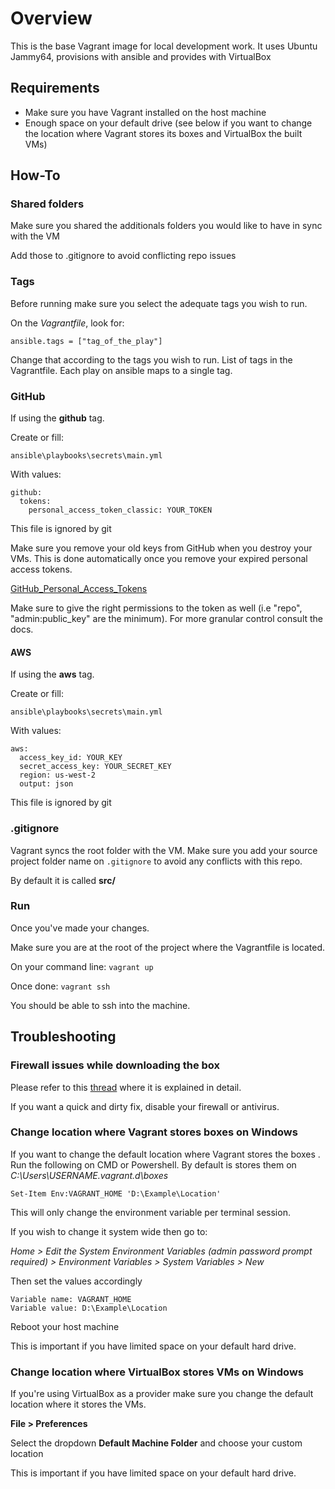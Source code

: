 # Overview
This is the base Vagrant image for local development work.
It uses Ubuntu Jammy64, provisions with ansible and
provides with VirtualBox

## Requirements
- Make sure you have Vagrant installed on the host machine
- Enough space on your default drive (see below if you want to change the location where
  Vagrant stores its boxes and VirtualBox the built VMs)

## How-To

### Shared folders
Make sure you shared the additionals folders you would like to have
in sync with the VM

Add those to .gitignore to avoid conflicting repo issues

### Tags
Before running make sure you select the adequate tags
you wish to run.

On the *Vagrantfile*, look for:

`ansible.tags = ["tag_of_the_play"]`

Change that according to the tags you wish to run. List of
tags in the Vagrantfile. Each play on ansible maps to a single tag.

### GitHub
If using the **github** tag.

Create or fill:

`ansible\playbooks\secrets\main.yml`

With values:
```
github:
  tokens:
    personal_access_token_classic: YOUR_TOKEN
```

This file is ignored by git

Make sure you remove your old keys from GitHub when you destroy your VMs. This is done automatically once you remove your expired personal access tokens.

[GitHub_Personal_Access_Tokens](https://docs.github.com/en/authentication/keeping-your-account-and-data-secure/creating-a-personal-access-token)

Make sure to give the right permissions to the token as well (i.e "repo", "admin:public_key" are the minimum). For more granular control consult the docs.
#### AWS
If using the **aws** tag.

Create or fill:

`ansible\playbooks\secrets\main.yml`

With values:
```
aws:
  access_key_id: YOUR_KEY
  secret_access_key: YOUR_SECRET_KEY
  region: us-west-2
  output: json
```

This file is ignored by git

### .gitignore
Vagrant syncs the root folder with the VM. Make sure you add
your source project folder name on `.gitignore` to avoid any conflicts
with this repo.

By default it is called **src/**

### Run
Once you've made your changes.

Make sure you are at the root of the project where the
Vagrantfile is located.

On your command line:
`vagrant up`

Once done:
`vagrant ssh`

You should be able to ssh into the machine.

## Troubleshooting

### Firewall issues while downloading the box
Please refer to this [thread](https://stackoverflow.com/questions/72290594/unknown-error-0x80092012-trying-to-configure-vagrant-with-git-bash/75837342#75837342) where it is explained in detail.

If you want a quick and dirty fix, disable your firewall or antivirus.

### Change location where Vagrant stores boxes on Windows
If you want to change the default location where Vagrant stores
the boxes . Run the following on CMD or Powershell. By default is stores them
on *C:\Users\USERNAME\.vagrant.d\boxes*

`Set-Item Env:VAGRANT_HOME 'D:\Example\Location'`

This will only change the environment variable per terminal session.

If you wish to change it system wide then go to:

*Home > Edit the System Environment Variables (admin password prompt required) > Environment Variables > System Variables > New*

Then set the values accordingly

```
Variable name: VAGRANT_HOME
Variable value: D:\Example\Location
```

Reboot your host machine

This is important if you have limited space on your default hard drive.

### Change location where VirtualBox stores VMs on Windows
If you're using VirtualBox as a provider make sure you change
the default location where it stores the VMs.

**File > Preferences**

Select the dropdown **Default Machine Folder** and choose your
custom location

This is important if you have limited space on your default hard drive.
